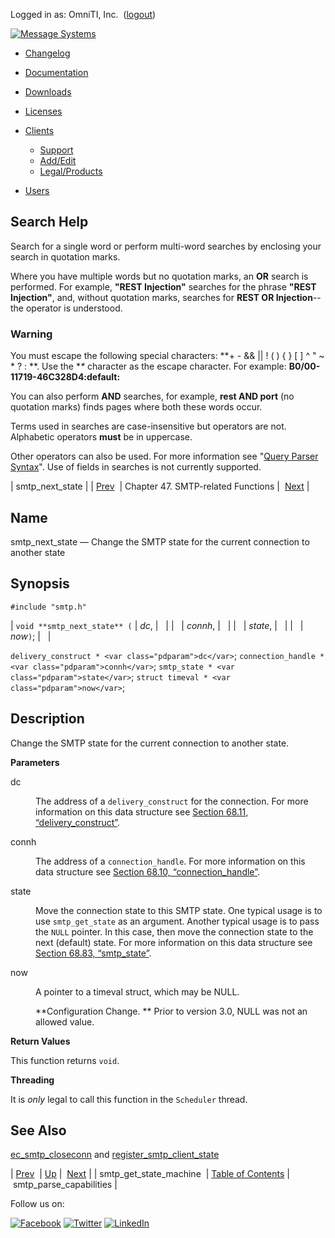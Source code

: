 Logged in as: OmniTI, Inc.  ([logout](https://support.messagesystems.com/logout.php))

[![Message Systems](https://support.messagesystems.com/images/ms-white205.png)](https://support.messagesystems.com/start.php) 

*   [Changelog](https://support.messagesystems.com/start.php?show=changelog)
*   [Documentation](https://support.messagesystems.com/docs/)
*   [Downloads](https://support.messagesystems.com/start.php)

*   [Licenses](https://support.messagesystems.com/license_summary.php)
*   <a href="">Clients</a>
    *   [Support](https://support.messagesystems.com/cs.php)
    *   [Add/Edit](https://support.messagesystems.com/edit_client.php)
    *   [Legal/Products](https://support.messagesystems.com/edit_products.php)
*   [Users](https://support.messagesystems.com/edit_customer.php)

## Search Help

Search for a single word or perform multi-word searches by enclosing your search in quotation marks.

Where you have multiple words but no quotation marks, an **OR** search is performed. For example, **"REST Injection"** searches for the phrase **"REST Injection"**, and, without quotation marks, searches for **REST OR Injection**--the operator is understood.

### Warning

You must escape the following special characters: **+ - && || ! ( ) { } [ ] ^ " ~ * ? : \**. Use the **\** character as the escape character. For example: **B0/00-11719-46C328D4\:default\:**

You can also perform **AND** searches, for example, **rest AND port** (no quotation marks) finds pages where both these words occur.

Terms used in searches are case-insensitive but operators are not. Alphabetic operators **must** be in uppercase.

Other operators can also be used. For more information see "[Query Parser Syntax](https://lucene.apache.org/core/old_versioned_docs/versions/3_0_0/queryparsersyntax.html)". Use of fields in searches is not currently supported.

| smtp_next_state |
| [Prev](apis.smtp_get_state_machine.php)  | Chapter 47. SMTP-related Functions |  [Next](apis.smtp_parse_capabilities.php) |

<a name="apis.smtp_next_state"></a>
## Name

smtp_next_state — Change the SMTP state for the current connection to another state

## Synopsis

`#include "smtp.h"`

| `void **smtp_next_state** (` | <var class="pdparam">dc</var>, |   |
|   | <var class="pdparam">connh</var>, |   |
|   | <var class="pdparam">state</var>, |   |
|   | <var class="pdparam">now</var>`)`; |   |

`delivery_construct * <var class="pdparam">dc</var>`;
`connection_handle * <var class="pdparam">connh</var>`;
`smtp_state * <var class="pdparam">state</var>`;
`struct timeval * <var class="pdparam">now</var>`;<a name="idp34578720"></a>
## Description

Change the SMTP state for the current connection to another state.

**Parameters**

<dl class="variablelist">

<dt>dc</dt>

<dd>

The address of a `delivery_construct` for the connection. For more information on this data structure see [Section 68.11, “delivery_construct”](structs.delivery_construct.php "68.11. delivery_construct").

</dd>

<dt>connh</dt>

<dd>

The address of a `connection_handle`. For more information on this data structure see [Section 68.10, “connection_handle”](structs.connection_handle.php "68.10. connection_handle").

</dd>

<dt>state</dt>

<dd>

Move the connection state to this SMTP state. One typical usage is to use `smtp_get_state` as an argument. Another typical usage is to pass the `NULL` pointer. In this case, then move the connection state to the next (default) state. For more information on this data structure see [Section 68.83, “smtp_state”](structs.smtp_state.php "68.83. smtp_state").

</dd>

<dt>now</dt>

<dd>

A pointer to a timeval struct, which may be NULL.

**Configuration Change. ** Prior to version 3.0, NULL was not an allowed value.

</dd>

</dl>

**Return Values**

This function returns `void`.

**Threading**

It is *only* legal to call this function in the `Scheduler` thread.

<a name="idp34597472"></a>
## See Also

[ec_smtp_closeconn](apis.ec_smtp_closeconn.php "ec_smtp_closeconn") and [register_smtp_client_state](apis.register_smtp_client_state.php "register_smtp_client_state")

| [Prev](apis.smtp_get_state_machine.php)  | [Up](smtp.php) |  [Next](apis.smtp_parse_capabilities.php) |
| smtp_get_state_machine  | [Table of Contents](index.php) |  smtp_parse_capabilities |

Follow us on:

[![Facebook](https://support.messagesystems.com/images/icon-facebook.png)](http://www.facebook.com/messagesystems) [![Twitter](https://support.messagesystems.com/images/icon-twitter.png)](http://twitter.com/#!/MessageSystems) [![LinkedIn](https://support.messagesystems.com/images/icon-linkedin.png)](http://www.linkedin.com/company/message-systems)
